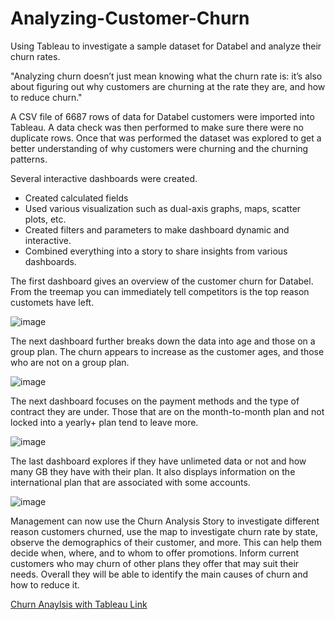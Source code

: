 # Analyzing-Customer-Churn
Using Tableau to investigate a sample dataset for Databel and analyze their churn rates.

"Analyzing churn doesn’t just mean knowing what the churn rate is: it’s also about figuring out why customers are churning at the rate they are, and how to reduce churn."

A CSV file of 6687 rows of data for Databel customers were imported into Tableau. A data check was then performed to make sure there were no duplicate rows.
Once that was performed the dataset was explored to get a better understanding of why customers were churning and the churning patterns. 

Several interactive dashboards were created. 
* Created calculated fields 
* Used various visualization such as dual-axis graphs, maps, scatter plots, etc. 
* Created filters and parameters to make dashboard dynamic and interactive.
* Combined everything into a story to share insights from various dashboards.


The first dashboard gives an overview of the customer churn for Databel. From the treemap you can immediately tell competitors is the top reason customets have left. 

![image](https://user-images.githubusercontent.com/125233093/221731513-61af67cc-994f-4f7c-a4e9-2a3316ce5b70.png)


The next dashboard further breaks down the data into age and those on a group plan. The churn appears to increase as the customer ages, and those who are not on a group plan.

![image](https://user-images.githubusercontent.com/125233093/221743933-8537ea8e-7bb7-44c0-a4b4-1f37f2aaf79d.png)



The next dashboard focuses on the payment methods and the type of contract they are under. Those that are on the month-to-month plan and not locked into a yearly+ plan tend to leave more. 

![image](https://user-images.githubusercontent.com/125233093/221731680-4ae57d94-92a1-4c4e-a5aa-3c9d766d2482.png)


The last dashboard explores if they have unlimeted data or not and how many GB they have with their plan. It also displays information on the international plan that are associated with some accounts. 

![image](https://user-images.githubusercontent.com/125233093/221731781-2c25d6cd-8a8e-453b-8c35-da9eb75824eb.png)


Management can now use the Churn Analysis Story to investigate different reason customers churned, use the map to investigate churn rate by state, observe the demographics of their customer, and more. This can help them decide when, where, and to whom to offer promotions. Inform current customers who may churn of other plans they offer that may suit their needs. Overall they will be able to identify the main causes of churn and how to reduce it.


[Churn Anaylsis with Tableau Link](https://public.tableau.com/views/ChurnPractice_16661538212550/ChurnAnalysis?:language=en-US&:display_count=n&:origin=viz_share_link)
